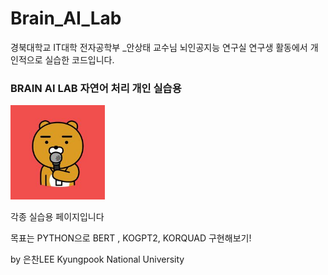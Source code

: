 # Brain_AI_Lab
경북대학교 IT대학 전자공학부 _안상태 교수님 뇌인공지능 연구실 연구생 활동에서 개인적으로 실습한 코드입니다.
### BRAIN AI LAB 자연어 처리 개인 실습용
<img src="10R.jpg" width="30%" height="30%" title="Brain AI LaB" ALT="RYAN KAKAO"></img>

각종 실습용 페이지입니다

목표는 PYTHON으로 BERT , KOGPT2, KORQUAD 구현해보기!


by 은찬LEE Kyungpook National University 
